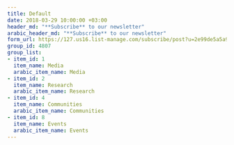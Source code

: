 ```yaml
---
title: Default
date: 2018-03-29 10:00:00 +03:00
header_md: "**Subscribe** to our newsletter"
arabic_header_md: "**Subscribe** to our newsletter"
form_url: https://127.us16.list-manage.com/subscribe/post?u=2e99de5a5a99183d5d361a0a7&id=0e487a5007
group_id: 4807
group_list:
- item_id: 1
  item_name: Media
  arabic_item_name: Media
- item_id: 2
  item_name: Research
  arabic_item_name: Research
- item_id: 4
  item_name: Communities
  arabic_item_name: Communities
- item_id: 8
  item_name: Events
  arabic_item_name: Events
---
```



